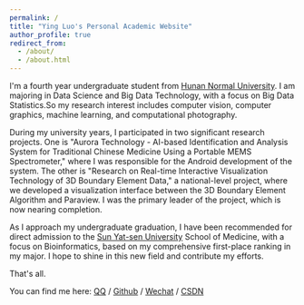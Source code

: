 ```yaml
---
permalink: /
title: "Ying Luo's Personal Academic Website"
author_profile: true
redirect_from: 
  - /about/
  - /about.html
---
```


I'm a fourth year undergraduate student from [Hunan Normal University](https://www.hunnu.edu.cn/). I am majoring in Data Science and Big Data Technology, with a focus on Big Data Statistics.So my research interest includes computer vision, computer graphics, machine learning, and computational photography.

During my university years, I participated in two significant research projects. 
One is "Aurora Technology - AI-based Identification and Analysis System for Traditional Chinese Medicine Using a Portable MEMS Spectrometer," where I was responsible for the Android development of the system. 
The other is "Research on Real-time Interactive Visualization Technology of 3D Boundary Element Data," a national-level project, where we developed a visualization interface between the 3D Boundary Element Algorithm and Paraview. I was the primary leader of the project, which is now nearing completion.

As I approach my undergraduate graduation, I have been recommended for direct admission to the [Sun Yat-sen University](https://www.sysu.edu.cn/) School of Medicine, with a focus on Bioinformatics, based on my comprehensive first-place ranking in my major. I hope to shine in this new field and contribute my efforts.

That's all.

You can find me here: [QQ](../images/qq.jpg) / [Github](https://github.com/yingluo2002) / [Wechat](../images/wechat.jpg) / [CSDN](https://blog.csdn.net/sixibiheye)

